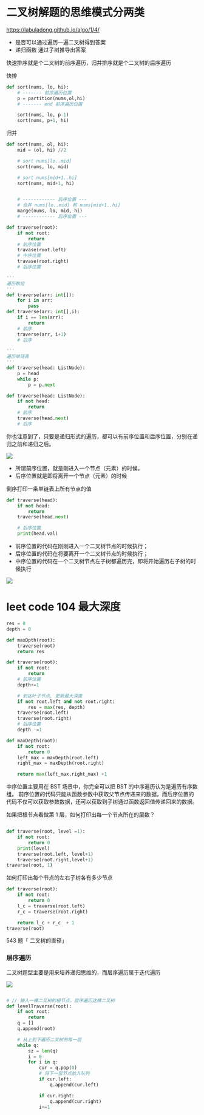 # 二叉树解题的思维模式分两类

https://labuladong.github.io/algo/1/4/

-   是否可以通过遍历一遍二叉树得到答案
-   递归函数 通过子树推导出答案

快速排序就是个二叉树的前序遍历，归并排序就是个二叉树的后序遍历

快排

```py
def sort(nums, lo, hi):
    # ------- 前序遍历位置
    p = partition(nums,ol,hi)
    # ------- end 前序遍历位置

    sort(nums, lo, p-1)
    sort(nums, p+1, hi)
```

归并

```py
def sort(nums, ol, hi):
    mid = (ol, hi) //2

    # sort nums[lo..mid]
    sort(nums, lo, mid)

    # sort nums[mid+1..hi]
    sort(nums, mid+1, hi)


    # ------------ 后序位置 ---
    # 合并 nums[lo..mid] 和 nums[mid+1..hi]
    marge(nums, lo, mid, hi)
    # ------------ 后序位置 ---
```

```py
def traverse(root):
    if not root:
        return
    # 前序位置
    travase(root.left)
    # 中序位置
    travase(root.right)
    # 后序位置

```

```py
'''
遍历数组
'''
def traverse(arr: int[]):
    for i in arr:
        pass
def traverse(arr: int[],i):
    if i == len(arr):
        return
    # 前序
    traverse(arr, i+1)
    # 后序

'''
遍历单链表
'''
def traverse(head: ListNode):
    p = head
    while p:
        p = p.next

def traverse(head: ListNode):
    if not head:
        return
    # 前序
    traverse(head.next)
    # 后序

```

你也注意到了，只要是递归形式的遍历，都可以有前序位置和后序位置，分别在递归之前和递归之后。

![](images/2022-05-12-20-21-12.png)

-   所谓前序位置，就是刚进入一个节点（元素）的时候，
-   后序位置就是即将离开一个节点（元素）的时候

倒序打印一条单链表上所有节点的值

```py
def traverse(head):
    if not head:
        return
    traverse(head.next)

    # 后序位置
    print(head.val)
```

-   前序位置的代码在刚刚进入一个二叉树节点的时候执行；
-   后序位置的代码在将要离开一个二叉树节点的时候执行；
-   中序位置的代码在一个二叉树节点左子树都遍历完，即将开始遍历右子树的时候执行

![](images/2022-05-12-20-24-54.png)

# leet code 104 最大深度

```py
res = 0
depth = 0

def maxDpth(root):
    traverse(root)
    return res

def traverse(root):
    if not root:
        return
    # 前序位置
    depth+=1

    # 到达叶子节点, 更新最大深度
    if not root.left and not root.right:
        res = max(res, depth)
    traverse(root.left)
    traverse(root.right)
    # 后序位置
    depth -=1
```

```py
def maxDepth(root):
    if not root:
        return 0
    left_max = maxDepth(root.left)
    right_max = maxDepth(root.right)

    return max(left_max,right_max) +1
```

中序位置主要用在 BST 场景中，你完全可以把 BST 的中序遍历认为是遍历有序数组。
前序位置的代码只能从函数参数中获取父节点传递来的数据，而后序位置的代码不仅可以获取参数数据，还可以获取到子树通过函数返回值传递回来的数据。

如果把根节点看做第 1 层，如何打印出每一个节点所在的层数？

```py

def traverse(root, level =1):
    if not root:
        return 0
    print(level)
    traverse(root.left, level+1)
    traverse(root.right,level+1)
traverse(root, 1)
```

如何打印出每个节点的左右子树各有多少节点

```py
def traverse(root):
    if not root:
        return 0
    l_c = traverse(root.left)
    r_c = traverse(root.right)

    return l_c + r_c  + 1
traverse(root)
```

543 题「 二叉树的直径」

### 层序遍历

二叉树题型主要是用来培养递归思维的，而层序遍历属于迭代遍历

![](images/2022-05-12-23-46-40.png)

```py

# // 输入一棵二叉树的根节点，层序遍历这棵二叉树
def levelTraverse(root):
    if not root:
        return
    q = []
    q.append(root)

    # 从上到下遍历二叉树的每一层
    while q:
        sz = len(q)
        i = 0
        for i in q:
            cur = q.pop(0)
            # 将下一层节点放入队列
            if cur.left:
                q.append(cur.left)

            if cur.right:
                q.append(cur.right)
            i+=1
```
